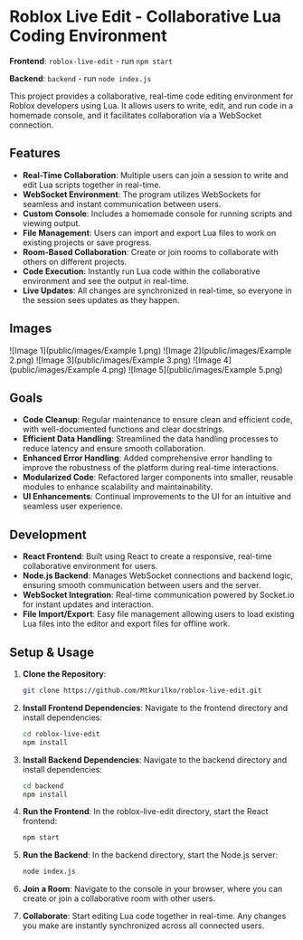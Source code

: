 # Roblox Live Edit - Collaborative Lua Coding Environment

**Frontend**: `roblox-live-edit`  - run `npm start`

**Backend**: `backend`  - run `node index.js`

This project provides a collaborative, real-time code editing environment for Roblox developers using Lua. It allows users to write, edit, and run code in a homemade console, and it facilitates collaboration via a WebSocket connection.

## Features

- **Real-Time Collaboration**: Multiple users can join a session to write and edit Lua scripts together in real-time.
- **WebSocket Environment**: The program utilizes WebSockets for seamless and instant communication between users.
- **Custom Console**: Includes a homemade console for running scripts and viewing output.
- **File Management**: Users can import and export Lua files to work on existing projects or save progress.
- **Room-Based Collaboration**: Create or join rooms to collaborate with others on different projects.
- **Code Execution**: Instantly run Lua code within the collaborative environment and see the output in real-time.
- **Live Updates**: All changes are synchronized in real-time, so everyone in the session sees updates as they happen.
  
## Images
![Image 1](public/images/Example 1.png)
![Image 2](public/images/Example 2.png)
![Image 3](public/images/Example 3.png)
![Image 4](public/images/Example 4.png)
![Image 5](public/images/Example 5.png)

## Goals

- **Code Cleanup**: Regular maintenance to ensure clean and efficient code, with well-documented functions and clear docstrings.
- **Efficient Data Handling**: Streamlined the data handling processes to reduce latency and ensure smooth collaboration.
- **Enhanced Error Handling**: Added comprehensive error handling to improve the robustness of the platform during real-time interactions.
- **Modularized Code**: Refactored larger components into smaller, reusable modules to enhance scalability and maintainability.
- **UI Enhancements**: Continual improvements to the UI for an intuitive and seamless user experience.

## Development

- **React Frontend**: Built using React to create a responsive, real-time collaborative environment for users.
- **Node.js Backend**: Manages WebSocket connections and backend logic, ensuring smooth communication between users and the server.
- **WebSocket Integration**: Real-time communication powered by Socket.io for instant updates and interaction.
- **File Import/Export**: Easy file management allowing users to load existing Lua files into the editor and export files for offline work.

## Setup & Usage

1. **Clone the Repository**:
   ```bash
   git clone https://github.com/Mtkurilko/roblox-live-edit.git

2. **Install Frontend Dependencies**:
Navigate to the frontend directory and install dependencies:
   ```bash
   cd roblox-live-edit
   npm install
   
3. **Install Backend Dependencies**:
Navigate to the backend directory and install dependencies:
   ```bash
   cd backend
   npm install
   
4. **Run the Frontend**:
In the roblox-live-edit directory, start the React frontend:
   ```bash
   npm start
   
5. **Run the Backend**:
In the backend directory, start the Node.js server:
   ```bash
   node index.js

6. **Join a Room**:
Navigate to the console in your browser, where you can create or join a collaborative room with other users.

7. **Collaborate**:
Start editing Lua code together in real-time. Any changes you make are instantly synchronized across all connected users.